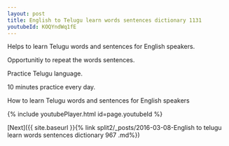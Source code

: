 ```yaml
---
layout: post
title: English to Telugu learn words sentences dictionary 1131 
youtubeId: KOQYndWq1fE
---
```

 
 
Helps to learn Telugu words and sentences for English speakers.

Opportunitiy to repeat the words sentences. 

Practice Telugu language. 
 
10 minutes practice every day. 
 
How to learn Telugu words and sentences for English speakers 
 
{% include youtubePlayer.html id=page.youtubeId %}
 
 
[Next]({{ site.baseurl }}{% link  split2/_posts/2016-03-08-English to telugu learn words sentences dictionary 967 .md%})
 
